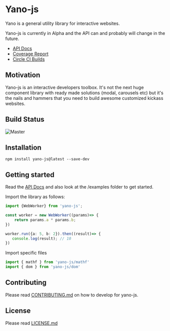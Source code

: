# Yano-js

Yano is a general utility library for interactive websites.

Yano-js is currently in Alpha and the API can and probably will change
in the future.

- [API Docs](https://yano-js.surge.sh)
- [Coverage Report](https://yano-js-coverage.surge.sh)
- [Circle CI Builds](https://circleci.com/gh/uxder/yano-js)

## Motivation
Yano-js is an interactive developers toolbox.  It's not the next huge
component library with ready made solutions (modal, carousels etc) but it's
the nails and hammers that you need to build awesome customized kickass
websites.


## Build Status

![Master](https://circleci.com/gh/uxder/yano-js.svg?style=svg)


## Installation
```
npm install yano-js@latest --save-dev
```

## Getting started

Read the [API Docs](https://yano-js.surge.sh) and also look at the /examples
folder to get started.


Import the library as follows:
```ts
import {WebWorker} from 'yano-js';

const worker = new WebWorker((params)=> {
    return params.a * params.b;
})

worker.run({a: 5, b: 2}).then((result)=> {
   console.log(result); // 10
})

```


Import specific files
```ts
import { mathf } from 'yano-js/mathf'
import { dom } from 'yano-js/dom'
```


## Contributing
Please read [CONTRIBUTING.md](https://github.com/uxder/yano-js/blob/master/CONTRIBUTING.md)
on how to develop for yano-js.


## License
Please read [LICENSE.md](https://github.com/uxder/yano-js/blob/master/LICENSE.md)